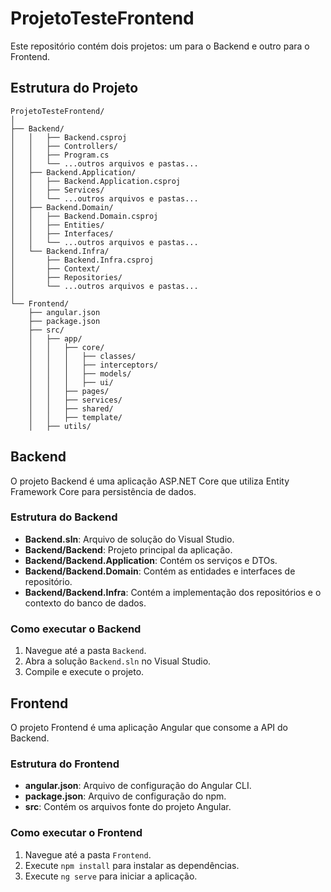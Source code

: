 # ProjetoTesteFrontend

Este repositório contém dois projetos: um para o Backend e outro para o Frontend.

## Estrutura do Projeto

```
ProjetoTesteFrontend/
│
├── Backend/
│   │   ├── Backend.csproj
│   │   ├── Controllers/
│   │   ├── Program.cs
│   │   └── ...outros arquivos e pastas...
│   ├── Backend.Application/
│   │   ├── Backend.Application.csproj
│   │   ├── Services/
│   │   └── ...outros arquivos e pastas...
│   ├── Backend.Domain/
│   │   ├── Backend.Domain.csproj
│   │   ├── Entities/
│   │   ├── Interfaces/
│   │   └── ...outros arquivos e pastas...
│   └── Backend.Infra/
│       ├── Backend.Infra.csproj
│       ├── Context/
│       ├── Repositories/
│       └── ...outros arquivos e pastas...
│
└── Frontend/
    ├── angular.json
    ├── package.json
    ├── src/
    │   ├── app/
    │   │   ├── core/
    │   │   │   ├── classes/
    │   │   │   ├── interceptors/
    │   │   │   ├── models/
    │   │   │   ├── ui/
    │   │   ├── pages/
    │   │   ├── services/
    │   │   ├── shared/
    │   │   ├── template/
    │   ├── utils/
```

## Backend

O projeto Backend é uma aplicação ASP.NET Core que utiliza Entity Framework Core para persistência de dados.

### Estrutura do Backend

- **Backend.sln**: Arquivo de solução do Visual Studio.
- **Backend/Backend**: Projeto principal da aplicação.
- **Backend/Backend.Application**: Contém os serviços e DTOs.
- **Backend/Backend.Domain**: Contém as entidades e interfaces de repositório.
- **Backend/Backend.Infra**: Contém a implementação dos repositórios e o contexto do banco de dados.

### Como executar o Backend

1. Navegue até a pasta `Backend`.
2. Abra a solução `Backend.sln` no Visual Studio.
3. Compile e execute o projeto.

## Frontend

O projeto Frontend é uma aplicação Angular que consome a API do Backend.

### Estrutura do Frontend

- **angular.json**: Arquivo de configuração do Angular CLI.
- **package.json**: Arquivo de configuração do npm.
- **src**: Contém os arquivos fonte do projeto Angular.

### Como executar o Frontend

1. Navegue até a pasta `Frontend`.
2. Execute `npm install` para instalar as dependências.
3. Execute `ng serve` para iniciar a aplicação.